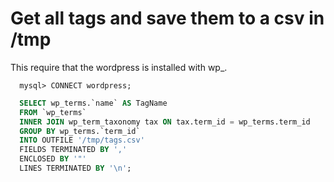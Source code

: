 # Get all tags and save them to a csv in /tmp
This require that the wordpress is installed with wp_.

```
  mysql> CONNECT wordpress;
```

```sql
  SELECT wp_terms.`name` AS TagName 
  FROM `wp_terms` 
  INNER JOIN wp_term_taxonomy tax ON tax.term_id = wp_terms.term_id 
  GROUP BY wp_terms.`term_id` 
  INTO OUTFILE '/tmp/tags.csv' 
  FIELDS TERMINATED BY ',' 
  ENCLOSED BY '"' 
  LINES TERMINATED BY '\n';
```
